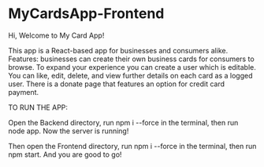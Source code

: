 # MyCardsApp-Frontend
Hi, Welcome to My Card App!

This app is a React-based app for businesses and consumers alike.
Features: businesses can create their own business cards for consumers to browse.
To expand your experience you can create a user which is editable. You can like, edit, delete, and view further details on each card as a logged user.
There is a donate page that features an option for credit card payment.



TO RUN THE APP:


Open the Backend directory, run npm i --force in the terminal, then run node app.
Now the server is running!

Then open the Frontend directory, run npm i --force in the terminal, then run npm start.
And you are good to go!
